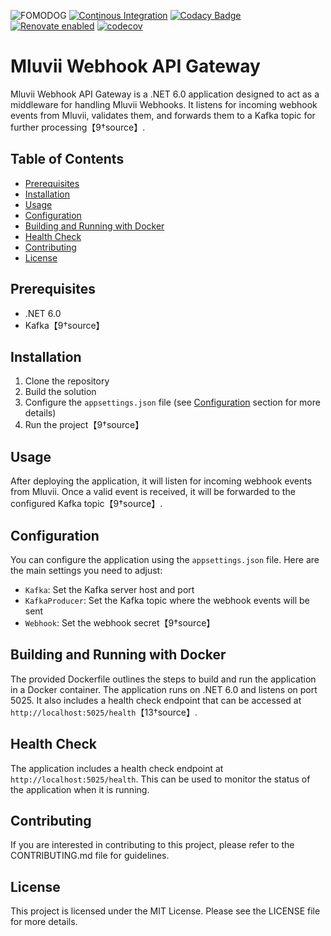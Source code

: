 ![FOMODOG](https://socialify.git.ci/BooAIPublic/APIGateway.MluviiWebhook/image?forks=1&issues=1&language=1&name=1&pulls=1&stargazers=1&theme=Light)
[![Continous Integration](https://github.com/BooAIPublic/APIGateway.MluviiWebhook/actions/workflows/main.yaml/badge.svg)](https://github.com/BooAIPublic/APIGateway.MluviiWebhook/actions/workflows/main.yaml)
[![Codacy Badge](https://app.codacy.com/project/badge/Grade/68c366998df247e09411cf4abc6a5c4a)](https://app.codacy.com/gh/BooAIPublic/APIGateway.MluviiWebhook/dashboard?utm_source=gh&utm_medium=referral&utm_content=&utm_campaign=Badge_grade)
[![Renovate enabled](https://img.shields.io/badge/renovate-enabled-brightgreen.svg)](https://renovatebot.com/)
[![codecov](https://codecov.io/github/BooAIPublic/APIGateway.MluviiWebhook/graph/badge.svg?token=A55O60A046)](https://codecov.io/github/BooAIPublic/APIGateway.MluviiWebhook)

# Mluvii Webhook API Gateway

Mluvii Webhook API Gateway is a .NET 6.0 application designed to act as a middleware for handling Mluvii Webhooks. It listens for incoming webhook events from Mluvii, validates them, and forwards them to a Kafka topic for further processing【9†source】.

## Table of Contents
- [Prerequisites](#prerequisites)
- [Installation](#installation)
- [Usage](#usage)
- [Configuration](#configuration)
- [Building and Running with Docker](#building-and-running-with-docker)
- [Health Check](#health-check)
- [Contributing](#contributing)
- [License](#license)

## Prerequisites
- .NET 6.0
- Kafka【9†source】

## Installation
1. Clone the repository
2. Build the solution
3. Configure the `appsettings.json` file (see [Configuration](#configuration) section for more details)
4. Run the project【9†source】

## Usage
After deploying the application, it will listen for incoming webhook events from Mluvii. Once a valid event is received, it will be forwarded to the configured Kafka topic【9†source】.

## Configuration
You can configure the application using the `appsettings.json` file. Here are the main settings you need to adjust:
- `Kafka`: Set the Kafka server host and port
- `KafkaProducer`: Set the Kafka topic where the webhook events will be sent
- `Webhook`: Set the webhook secret【9†source】

## Building and Running with Docker
The provided Dockerfile outlines the steps to build and run the application in a Docker container. The application runs on .NET 6.0 and listens on port 5025. It also includes a health check endpoint that can be accessed at `http://localhost:5025/health`【13†source】.

## Health Check
The application includes a health check endpoint at `http://localhost:5025/health`. This can be used to monitor the status of the application when it is running.

## Contributing
If you are interested in contributing to this project, please refer to the CONTRIBUTING.md file for guidelines.

## License
This project is licensed under the MIT License. Please see the LICENSE file for more details.
